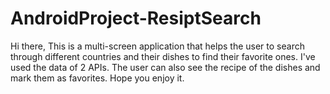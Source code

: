 # AndroidProject-ResiptSearch
Hi there,
This is a multi-screen application that helps the user to search through different countries and their dishes to find their favorite ones. I've used the data of 2 APIs. The user can also see the recipe of the dishes and mark them as favorites.
Hope you enjoy it.
